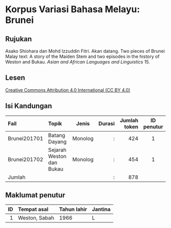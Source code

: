 # Korpus Variasi Bahasa Melayu: Brunei
## Rujukan
Asako Shiohara dan Mohd Izzuddin Fitri. Akan datang. Two pieces of Brunei Malay text: A story of the Maiden Stem and two episodes in the history of Weston and Bukau. _Asian and African Languages and Linguistics_ 15.

## Lesen
[Creative Commons Attribution 4.0 International (CC BY 4.0)](https://creativecommons.org/licenses/by/4.0/deed.ms)

## Isi Kandungan
|Fail         |Topik                    |Jenis  |Durasi|Jumlah token|ID penutur|
|:------------|:------------------------|:-----:|-----:|-----------:|:--------:|
|Brunei201701 |Batang Dayang            |Monolog|  :   |  424       | 1        |
|Brunei201702 |Sejarah Weston dan Bukau |Monolog|  :   |  454       | 1        |
|Jumlah       |                         |       |  :   |  878       |          |

## Maklumat penutur
|ID|Tempat asal   | Tahun lahir | Jantina |
|-:|:-------------|-------------|---------|
|1 |Weston, Sabah |1966         | L       |

